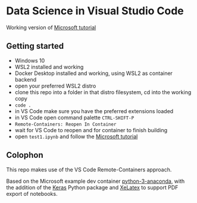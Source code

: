 # Data Science in Visual Studio Code

Working version of [Microsoft tutorial](https://code.visualstudio.com/docs/python/data-science-tutorial)

## Getting  started

* Windows 10
* WSL2 installed and working
* Docker Desktop installed and working, using WSL2 as container backend
* open your preferred WSL2 distro
* clone this repo into a folder in that distro filesystem, cd into the working copy
* `code .`
* in VS Code make sure you have the  preferred extensions loaded
* in VS Code open command palette `CTRL-SHIFT-P`
* `Remote-Containers: Reopen In Container`
* wait for VS Code to reopen and for container to finish building
* open `test1.ipynb` and follow the [Microsoft tutorial](https://code.visualstudio.com/docs/python/data-science-tutorial)

 
## Colophon

This repo makes use of the VS Code Remote-Containers approach.

Based on the Microsoft example dev container [python-3-anaconda](https://github.com/microsoft/vscode-dev-containers/tree/master/containers/python-3-anaconda), with the addition of the [Keras](https://keras.io/about/) Python package and [XeLatex](https://nbconvert.readthedocs.io/en/latest/install.html#installing-tex) to support  PDF export of notebooks.

